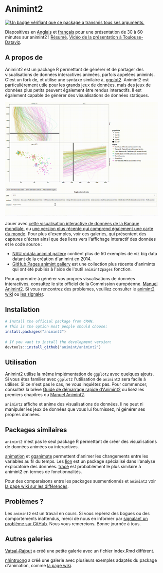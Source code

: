 # Animint2

<a href="https://github.com/tdhock/animint2/actions/workflows/tests.yaml">
	<img src="https://github.com/tdhock/animint2/actions/workflows/tests.yaml/badge.svg" 
	     alt="Un badge vérifiant que ce package a transmis tous ses arguments.">
</a>
<N'hésitez pas à transformer le bloc HTML au-dessus de ce commentaire en Markdown. C'est juste en HTML parce que je n'ai pas réussi à trouver comment combiner correctement une image et un lien dans le Markdown à la sauce Github. -->

Diapositives en [Anglais](https://docs.google.com/presentation/d/1QDwo9x4OM7UKAXffJrny6nSfeytFR0kO5NB-NQEspcE/edit?usp=sharing) et [français](https://docs.google.com/presentation/d/1WpRZs9qz9wm1yik_MLj8tIJyWuL5-IBPYKLhOHZ9X4Y/edit?usp=sharing) pour une présentation de 30 à 60 minutes sur animint2 !
[Résumé](https://github.com/animint/animint2/wiki/Presentations#30-60-minute-talk),
[Vidéo de la présentation à Toulouse-Dataviz](https://www.youtube.com/watch?v=Em6AVJi37zo).

## A propos de

Animint2 est un package R permettant de générer et de partager des visualisations de données interactives animées, parfois appelées animints. C'est un fork de, et utilise une syntaxe similaire à, [ggplot2](https://ggplot2.tidyverse.org/). Animint2 est particulièrement utile pour les grands jeux de données, mais des jeux de données plus petits peuvent également être rendus interactifs. Il est également capable de générer des visualisations de données statiques.

<a href="https://rcdata.nau.edu/genomic-ml/WorldBank-facets/"><img src="man/figures/world_bank_screencast.gif" alt="Une visualisation de données interactive affichant des données sur la fertilité de la Banque mondiale. L'utilisateur tape dans le menu de sélection et clique sur la légende, ce qui entraîne des changements dans la visualisation. GIF."></a> 

Jouer avec [cette visualisation interactive de données de la Banque mondiale.](https://rcdata.nau.edu/genomic-ml/WorldBank-facets/) ou [une version plus récente qui comprend également une carte du monde](https://tdhock.github.io/2025-01-WorldBank-facets-map/). Pour plus d'exemples, voir ces galeries, qui présentent des captures d'écran ainsi que des liens vers l'affichage interactif des données et le code source :

- [NAU rcdata animint gallery](https://rcdata.nau.edu/genomic-ml/animint-gallery/) contient plus de 50 exemples de viz big data datant de la création d'animint en 2014.
- [GitHub Pages animint gallery](https://animint.github.io/gallery) est une collection plus récente d'animints qui ont été publiés à l'aide de l'outil `animint2pages` fonction.

Pour apprendre à générer vos propres visualisations de données interactives, consultez le site officiel de la Commission européenne. [Manuel Animint2](https://rcdata.nau.edu/genomic-ml/animint2-manual/Ch00-preface.html). Si vous rencontrez des problèmes, veuillez consulter le [animint2 wiki](https://github.com/animint/animint2/wiki) ou [les signaler](https://github.com/animint/animint2/issues).

## Installation

```r
# Install the official package from CRAN.
# This is the option most people should choose:
install.packages("animint2")

# If you want to install the development version:
devtools::install_github("animint/animint2")
```

## Utilisation

Animint2 utilise la même implémentation de `ggplot2` avec quelques ajouts. Si vous êtes familier avec `ggplot2` l'utilisation de `animint2` sera facile à utiliser. Si ce n'est pas le cas, ne vous inquiétez pas. Pour commencer, consultez la brève [Guide de démarrage rapide d'Animint2](https://animint.github.io/animint2/articles/animint2.html) ou lisez les premiers chapitres du [Manuel Animint2](https://rcdata.nau.edu/genomic-ml/animint2-manual/Ch00-preface.html).

`animint2` affiche et anime des visualisations de données. Il ne peut ni manipuler les jeux de données que vous lui fournissez, ni générer ses propres données.

## Packages similaires

`animint2` n'est pas le seul package R permettant de créer des visualisations de données animées ou interactives.

[animation](https://cran.r-project.org/package=animation) et [gganimate](https://cloud.r-project.org/web/packages/gganimate/index.html) permettent d'animer les changements entre les variables au fil du temps. Les [lion](https://cran.r-project.org/package=loon) est un package spécialisé dans l'analyse exploratoire des données. [tracé](https://cran.r-project.org/package=plotly) est probablement le plus similaire à animint2 en termes de fonctionnalités.

Pour des comparaisons entre les packages susmentionnés et `animint2` voir [la page wiki sur les différences](https://github.com/animint/animint2/wiki/Differences-with-other-packages).

## Problèmes ?

Les `animint2` est un travail en cours. Si vous repérez des bogues ou des comportements inattendus, merci de nous en informer par [signalant un problème sur GitHub](https://github.com/animint/animint2/issues). Nous vous remercions. Bonne journée à tous.

## Autres galeries

[Vatsal-Rajput](https://github.com/Vatsal-Rajput/Vatsal-Animint-Gallery/tree/gh-pages) a créé une petite galerie avec un fichier index.Rmd différent.

[nhintruong](https://nhintruong.github.io/gallery_repo/) a créé une galerie avec plusieurs exemples adaptés du package d'animation, comme [la page wiki](https://github.com/tdhock/animint/wiki/Ports-of-animation-examples).


